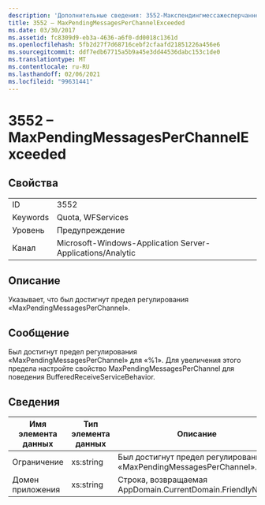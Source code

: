 ```yaml
---
description: 'Дополнительные сведения: 3552-Макспендингмессажесперчаннелексцеедед'
title: 3552 – MaxPendingMessagesPerChannelExceeded
ms.date: 03/30/2017
ms.assetid: fc8309d9-eb3a-4636-a6f0-dd0018c1361d
ms.openlocfilehash: 5fb2d27f7d68716cebf2cfaafd21851226a456e6
ms.sourcegitcommit: ddf7edb67715a5b9a45e3dd44536dabc153c1de0
ms.translationtype: MT
ms.contentlocale: ru-RU
ms.lasthandoff: 02/06/2021
ms.locfileid: "99631441"
---
```

# <a name="3552---maxpendingmessagesperchannelexceeded"></a>3552 – MaxPendingMessagesPerChannelExceeded

## <a name="properties"></a>Свойства  
  
|||  
|-|-|  
|ID|3552|  
|Keywords|Quota, WFServices|  
|Уровень|Предупреждение|  
|Канал|Microsoft-Windows-Application Server-Applications/Analytic|  
  
## <a name="description"></a>Описание  

 Указывает, что был достигнут предел регулирования «MaxPendingMessagesPerChannel».  
  
## <a name="message"></a>Сообщение  

 Был достигнут предел регулирования «MaxPendingMessagesPerChannel» для «%1». Для увеличения этого предела настройте свойство MaxPendingMessagesPerChannel для поведения BufferedReceiveServiceBehavior.  
  
## <a name="details"></a>Сведения  
  
|Имя элемента данных|Тип элемента данных|Описание|  
|--------------------|--------------------|-----------------|  
|Ограничение|xs:string|Был достигнут предел регулирования «MaxPendingMessagesPerChannel».|  
|Домен приложения|xs:string|Строка, возвращаемая AppDomain.CurrentDomain.FriendlyName.|
